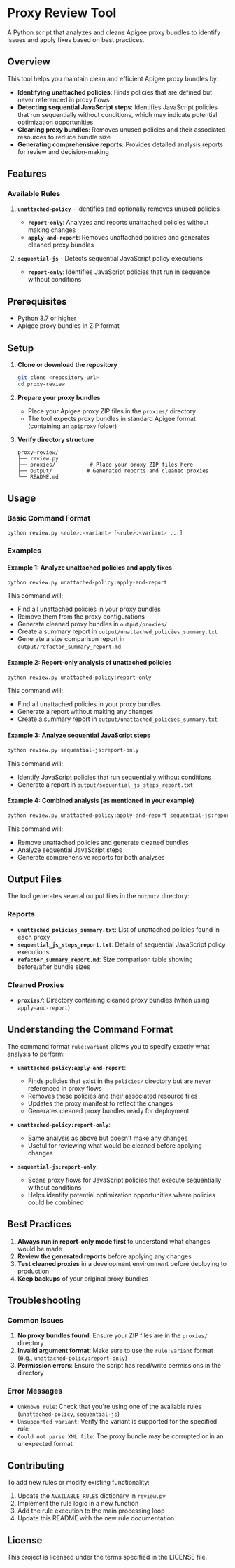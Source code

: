 # Proxy Review Tool

A Python script that analyzes and cleans Apigee proxy bundles to identify issues and apply fixes based on best practices.

## Overview

This tool helps you maintain clean and efficient Apigee proxy bundles by:

- **Identifying unattached policies**: Finds policies that are defined but never referenced in proxy flows
- **Detecting sequential JavaScript steps**: Identifies JavaScript policies that run sequentially without conditions, which may indicate potential optimization opportunities
- **Cleaning proxy bundles**: Removes unused policies and their associated resources to reduce bundle size
- **Generating comprehensive reports**: Provides detailed analysis reports for review and decision-making

## Features

### Available Rules

1. **`unattached-policy`** - Identifies and optionally removes unused policies
   - **`report-only`**: Analyzes and reports unattached policies without making changes
   - **`apply-and-report`**: Removes unattached policies and generates cleaned proxy bundles

2. **`sequential-js`** - Detects sequential JavaScript policy executions
   - **`report-only`**: Identifies JavaScript policies that run in sequence without conditions

## Prerequisites

- Python 3.7 or higher
- Apigee proxy bundles in ZIP format

## Setup

1. **Clone or download the repository**
   ```bash
   git clone <repository-url>
   cd proxy-review
   ```

2. **Prepare your proxy bundles**
   - Place your Apigee proxy ZIP files in the `proxies/` directory
   - The tool expects proxy bundles in standard Apigee format (containing an `apiproxy` folder)

3. **Verify directory structure**
   ```
   proxy-review/
   ├── review.py
   ├── proxies/           # Place your proxy ZIP files here
   ├── output/           # Generated reports and cleaned proxies
   └── README.md
   ```

## Usage

### Basic Command Format

```bash
python review.py <rule>:<variant> [<rule>:<variant> ...]
```

### Examples

#### Example 1: Analyze unattached policies and apply fixes
```bash
python review.py unattached-policy:apply-and-report
```
This command will:
- Find all unattached policies in your proxy bundles
- Remove them from the proxy configurations
- Generate cleaned proxy bundles in `output/proxies/`
- Create a summary report in `output/unattached_policies_summary.txt`
- Generate a size comparison report in `output/refactor_summary_report.md`

#### Example 2: Report-only analysis of unattached policies
```bash
python review.py unattached-policy:report-only
```
This command will:
- Find all unattached policies in your proxy bundles
- Generate a report without making any changes
- Create a summary report in `output/unattached_policies_summary.txt`

#### Example 3: Analyze sequential JavaScript steps
```bash
python review.py sequential-js:report-only
```
This command will:
- Identify JavaScript policies that run sequentially without conditions
- Generate a report in `output/sequential_js_steps_report.txt`

#### Example 4: Combined analysis (as mentioned in your example)
```bash
python review.py unattached-policy:apply-and-report sequential-js:report-only
```
This command will:
- Remove unattached policies and generate cleaned bundles
- Analyze sequential JavaScript steps
- Generate comprehensive reports for both analyses

## Output Files

The tool generates several output files in the `output/` directory:

### Reports
- **`unattached_policies_summary.txt`**: List of unattached policies found in each proxy
- **`sequential_js_steps_report.txt`**: Details of sequential JavaScript policy executions
- **`refactor_summary_report.md`**: Size comparison table showing before/after bundle sizes

### Cleaned Proxies
- **`proxies/`**: Directory containing cleaned proxy bundles (when using `apply-and-report`)

## Understanding the Command Format

The command format `rule:variant` allows you to specify exactly what analysis to perform:

- **`unattached-policy:apply-and-report`**: 
  - Finds policies that exist in the `policies/` directory but are never referenced in proxy flows
  - Removes these policies and their associated resource files
  - Updates the proxy manifest to reflect the changes
  - Generates cleaned proxy bundles ready for deployment

- **`unattached-policy:report-only`**: 
  - Same analysis as above but doesn't make any changes
  - Useful for reviewing what would be cleaned before applying changes

- **`sequential-js:report-only`**: 
  - Scans proxy flows for JavaScript policies that execute sequentially without conditions
  - Helps identify potential optimization opportunities where policies could be combined

## Best Practices

1. **Always run in report-only mode first** to understand what changes would be made
2. **Review the generated reports** before applying any changes
3. **Test cleaned proxies** in a development environment before deploying to production
4. **Keep backups** of your original proxy bundles

## Troubleshooting

### Common Issues

1. **No proxy bundles found**: Ensure your ZIP files are in the `proxies/` directory
2. **Invalid argument format**: Make sure to use the `rule:variant` format (e.g., `unattached-policy:report-only`)
3. **Permission errors**: Ensure the script has read/write permissions in the directory

### Error Messages

- `Unknown rule`: Check that you're using one of the available rules (`unattached-policy`, `sequential-js`)
- `Unsupported variant`: Verify the variant is supported for the specified rule
- `Could not parse XML file`: The proxy bundle may be corrupted or in an unexpected format

## Contributing

To add new rules or modify existing functionality:

1. Update the `AVAILABLE_RULES` dictionary in `review.py`
2. Implement the rule logic in a new function
3. Add the rule execution to the main processing loop
4. Update this README with the new rule documentation

## License

This project is licensed under the terms specified in the LICENSE file.
